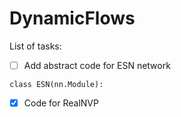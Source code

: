 # DynamicFlows

List of tasks:
- [ ] Add abstract code for ESN network
```
class ESN(nn.Module):
```
- [x] Code for RealNVP 
